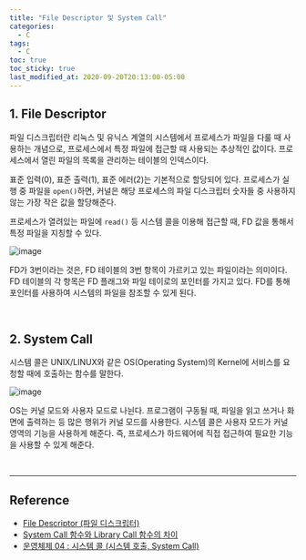 ```yaml
---
title: "File Descriptor 및 System Call"
categories:
  - C
tags:
  - C
toc: true
toc_sticky: true
last_modified_at: 2020-09-20T20:13:00-05:00
---
```


## 1. File Descriptor

파일 디스크립터란 리눅스 및 유닉스 계열의 시스템에서 프로세스가 파일을 다룰 때 사용하는 개념으로, 프로세스에서 특정 파일에 접근할 때 사용되는 추상적인 값이다. 프로세스에서 열린 파일의 목록을 관리하는 테이블의 인덱스이다.

표준 입력(0), 표준 출력(1), 표준 에러(2)는 기본적으로 할당되어 있다. 프로세스가 실행 중 파일을 ``open()``하면, 커널은 해당 프로세스의 파일 디스크립터 숫자들 중 사용하지 않는 가장 작은 값을 할당해준다.

프로세스가 열려있는 파일에 ``read()`` 등 시스템 콜을 이용해 접근할 때, FD 값을 통해서 특정 파일을 지칭할 수 있다.

![image](https://user-images.githubusercontent.com/56240505/95673524-223ffd00-0be4-11eb-9d70-ed247a50218e.png)

FD가 3번이라는 것은, FD 테이블의 3번 항목이 가르키고 있는 파일이라는 의미이다. FD 테이블의 각 항목은 FD 플래그와 파일 테이로의 포인터를 가지고 있다. FD를 통해 포인터를 사용하여 시스템의 파일을 참조할 수 있게 된다.

<br>

## 2. System Call

시스템 콜은 UNIX/LINUX와 같은 OS(Operating System)의 Kernel에 서비스를 요청할 때에 호출하는 함수를 말한다.

![image](https://user-images.githubusercontent.com/56240505/95673584-de012c80-0be4-11eb-83ab-77b9b2e44c23.png)

OS는 커널 모드와 사용자 모드로 나뉜다. 프로그램이 구동될 때, 파일을 읽고 쓰거나 화면에 출력하는 등 많은 행위가 커널 모드를 사용한다. 시스템 콜은 사용자 모드가 커널 영역의 기능을 사용하게 해준다. 즉, 프로세스가 하드웨어에 직접 접근하여 필요한 기능을 사용할 수 있게 해준다.

<br>

---

## Reference

* [File Descriptor (파일 디스크립터)](https://dev-ahn.tistory.com/96)
* [System Call 함수와 Library Call 함수의 차이](https://www.it-note.kr/3)
* [운영체제 04 : 시스템 콜 (시스템 호출, System Call)](https://luckyyowu.tistory.com/133)
